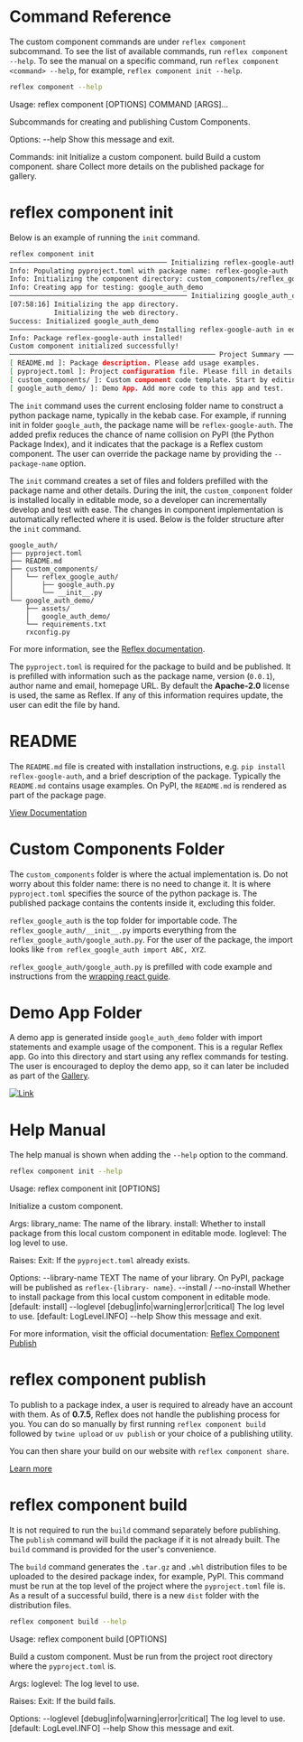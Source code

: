 # Command Reference

The custom component commands are under `reflex component` subcommand. To see the list of available commands, run `reflex component --help`. To see the manual on a specific command, run `reflex component <command> --help`, for example, `reflex component init --help`.

```sh
reflex component --help
```

Usage: reflex component [OPTIONS] COMMAND [ARGS]...

  Subcommands for creating and publishing Custom Components.

Options:
  --help  Show this message and exit.

Commands:
  init     Initialize a custom component.
  build    Build a custom component.
  share    Collect more details on the published package for gallery.

# reflex component init

Below is an example of running the `init` command.

```bash
reflex component init
─────────────────────────────────────── Initializing reflex-google-auth project ───────────────────────────────────────
Info: Populating pyproject.toml with package name: reflex-google-auth
Info: Initializing the component directory: custom_components/reflex_google_auth
Info: Creating app for testing: google_auth_demo
──────────────────────────────────────────── Initializing google_auth_demo ────────────────────────────────────────────
[07:58:16] Initializing the app directory.                                                               console.py:85
           Initializing the web directory.                                                               console.py:85
Success: Initialized google_auth_demo
─────────────────────────────────── Installing reflex-google-auth in editable mode. ───────────────────────────────────
Info: Package reflex-google-auth installed!
Custom component initialized successfully!
─────────────────────────────────────────────────── Project Summary ───────────────────────────────────────────────────
[ README.md ]: Package description. Please add usage examples.
[ pyproject.toml ]: Project configuration file. Please fill in details such as your name, email, homepage URL.
[ custom_components/ ]: Custom component code template. Start by editing it with your component implementation.
[ google_auth_demo/ ]: Demo App. Add more code to this app and test.
```

The `init` command uses the current enclosing folder name to construct a python package name, typically in the kebab case. For example, if running init in folder `google_auth`, the package name will be `reflex-google-auth`. The added prefix reduces the chance of name collision on PyPI (the Python Package Index), and it indicates that the package is a Reflex custom component. The user can override the package name by providing the `--package-name` option.

The `init` command creates a set of files and folders prefilled with the package name and other details. During the init, the `custom_component` folder is installed locally in editable mode, so a developer can incrementally develop and test with ease. The changes in component implementation is automatically reflected where it is used. Below is the folder structure after the `init` command.

```
google_auth/
├── pyproject.toml
├── README.md
├── custom_components/
│   └── reflex_google_auth/
│       ├── google_auth.py
│       └── __init__.py
└── google_auth_demo/
    ├── assets/
    │   google_auth_demo/
    └── requirements.txt
    rxconfig.py
```

For more information, see the [Reflex documentation](https://reflex.dev/docs/custom-components/command-reference/#pyproject.toml).

The `pyproject.toml` is required for the package to build and be published. It is prefilled with information such as the package name, version (`0.0.1`), author name and email, homepage URL. By default the **Apache-2.0** license is used, the same as Reflex. If any of this information requires update, the user can edit the file by hand.

# README

The `README.md` file is created with installation instructions, e.g. `pip install reflex-google-auth`, and a brief description of the package. Typically the `README.md` contains usage examples. On PyPI, the `README.md` is rendered as part of the package page.

[View Documentation](https://reflex.dev/docs/custom-components/command-reference/#custom-components-folder)

# Custom Components Folder

The `custom_components` folder is where the actual implementation is. Do not worry about this folder name: there is no need to change it. It is where `pyproject.toml` specifies the source of the python package is. The published package contains the contents inside it, excluding this folder.

`reflex_google_auth` is the top folder for importable code. The `reflex_google_auth/__init__.py` imports everything from the `reflex_google_auth/google_auth.py`. For the user of the package, the import looks like `from reflex_google_auth import ABC, XYZ`.

`reflex_google_auth/google_auth.py` is prefilled with code example and instructions from the [wrapping react guide](https://reflex.dev/docs/wrapping-react/overview/).

# Demo App Folder

A demo app is generated inside `google_auth_demo` folder with import statements and example usage of the component. This is a regular Reflex app. Go into this directory and start using any reflex commands for testing. The user is encouraged to deploy the demo app, so it can later be included as part of the [Gallery](/templates).

[![Link](https://reflex.dev/docs/custom-components/command-reference/#help-manual)](https://reflex.dev/docs/custom-components/command-reference/#help-manual)

# Help Manual

The help manual is shown when adding the `--help` option to the command.

```sh
reflex component init --help
```

Usage: reflex component init [OPTIONS]

  Initialize a custom component.

  Args:
    library_name: The name of the library. install: Whether to
    install package from this local custom component in editable mode.
    loglevel: The log level to use.

  Raises:
    Exit: If the `pyproject.toml` already exists.

Options:
  --library-name TEXT             The name of your library. On PyPI, package
                                  will be published as `reflex-{library-
                                  name}`.
  --install / --no-install        Whether to install package from this local
                                  custom component in editable mode. [default: install]
  --loglevel [debug|info|warning|error|critical] The log level to use.  [default:
                                  LogLevel.INFO]
  --help                          Show this message and exit.

For more information, visit the official documentation:
[Reflex Component Publish](https://reflex.dev/docs/custom-components/command-reference/#reflex-component-publish)

# reflex component publish

To publish to a package index, a user is required to already have an account with them. As of **0.7.5**, Reflex does not handle the publishing process for you. You can do so manually by first running `reflex component build` followed by `twine upload` or `uv publish` or your choice of a publishing utility.

You can then share your build on our website with `reflex component share`.

[Learn more](https://reflex.dev/docs/custom-components/command-reference/#reflex-component-build)

# reflex component build

It is not required to run the `build` command separately before publishing. The `publish` command will build the package if it is not already built. The `build` command is provided for the user's convenience.

The `build` command generates the `.tar.gz` and `.whl` distribution files to be uploaded to the desired package index, for example, PyPI. This command must be run at the top level of the project where the `pyproject.toml` file is. As a result of a successful build, there is a new `dist` folder with the distribution files.

```sh
reflex component build --help
```

Usage: reflex component build [OPTIONS]

  Build a custom component. Must be run from the project root directory where
  the `pyproject.toml` is.

  Args:
    loglevel: The log level to use.

  Raises:
    Exit: If the build fails.

Options:
  --loglevel [debug|info|warning|error|critical] The log level to use.  [default: LogLevel.INFO]
  --help                          Show this message and exit.